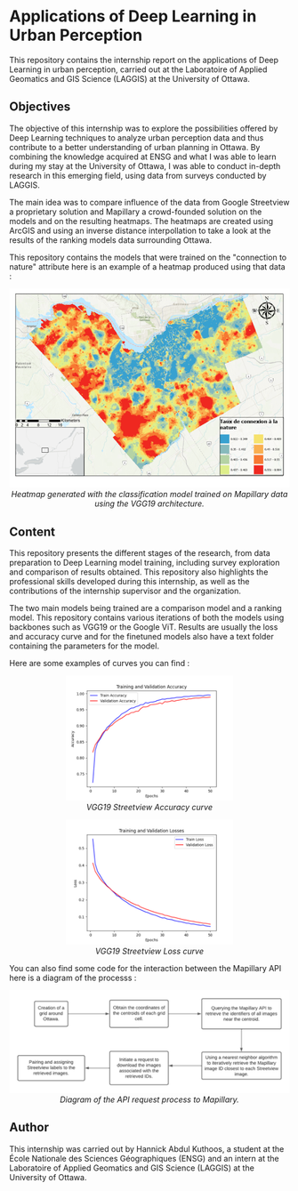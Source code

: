 
# Applications of Deep Learning in Urban Perception

This repository contains the internship report on the applications of Deep Learning in urban perception, carried out at the Laboratoire of Applied Geomatics and GIS Science (LAGGIS) at the University of Ottawa.

## Objectives

The objective of this internship was to explore the possibilities offered by Deep Learning techniques to analyze urban perception data and thus contribute to a better understanding of urban planning in Ottawa. By combining the knowledge acquired at ENSG and what I was able to learn during my stay at the University of Ottawa, I was able to conduct in-depth research in this emerging field, using data from surveys conducted by LAGGIS.

The main idea was to compare influence of the data from Google Streetview a proprietary solution and Mapillary a crowd-founded solution on the models and on the resulting heatmaps. The heatmaps are created using ArcGIS and using an inverse distance interpollation to take a look at the results of the ranking models data surrounding Ottawa.

This repository contains the models that were trained on the "connection to nature" attribute here is an example of a heatmap produced using that data : 

<p align="center">
  <img src="Result/ArcGIS_Results/Mapillary_VGG19/map.png" alt="Heatmap generated with the classification model trained on Mapillary data using the VGG19 architecture." width="600">
  <br>
  <em>Heatmap generated with the classification model trained on Mapillary data using the VGG19 architecture.</em>
</p>    

## Content

This repository presents the different stages of the research, from data preparation to Deep Learning model training, including survey exploration and comparison of results obtained. This repository also highlights the professional skills developed during this internship, as well as the contributions of the internship supervisor and the organization.

The two main models being trained are a comparison model and a ranking model. This repository contains various iterations of both the models using backbones such as VGG19 or the Google ViT. Results are usually the loss and accuracy curve and for the finetuned models also have a text folder containing the parameters for the model.

Here are some examples of curves you can find : 

<div align="center">
  <figure style="text-align: center;">
    <img src="Result/Streetview_Result/Comparison_Handpicked_DataAugmentation_With_contrast/accuracy_curve.png" alt="Curve 1" width="300">
    <figcaption style="font-style: italic; font-size: 14px;">VGG19 Streetview Accuracy curve</figcaption>
  </figure>
  <figure style="text-align: center;">
    <img src="Result/Streetview_Result/Comparison_Handpicked_DataAugmentation_With_contrast/loss_curve.png" alt="Curve 2" width="300">
    <figcaption style="font-style: italic; font-size: 14px;">VGG19 Streetview Loss curve</figcaption>
  </figure>
</div>

You can also find some code for the interaction between the Mapillary API here is a diagram of the processs : 

<p align="center">
  <img src="Mapillary/scheme.png" alt="Diagram of the API request process to Mapillary." width="600">
  <br>
  <em>Diagram of the API request process to Mapillary.</em>
</p>    


## Author

This internship was carried out by Hannick Abdul Kuthoos, a student at the École Nationale des Sciences Géographiques (ENSG) and an intern at the Laboratoire of Applied Geomatics and GIS Science (LAGGIS) at the University of Ottawa.

